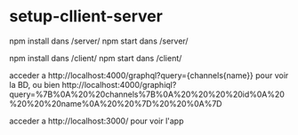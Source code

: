 # setup-cllient-server

npm install dans /server/
npm start dans /server/

npm install dans /client/
npm start dans /client/

acceder a http://localhost:4000/graphql?query={channels{name}} 
pour voir la BD, ou bien http://localhost:4000/graphiql?query=%7B%0A%20%20channels%7B%0A%20%20%20%20id%0A%20%20%20%20name%0A%20%20%7D%20%20%0A%7D

acceder a http://localhost:3000/ pour voir l'app
